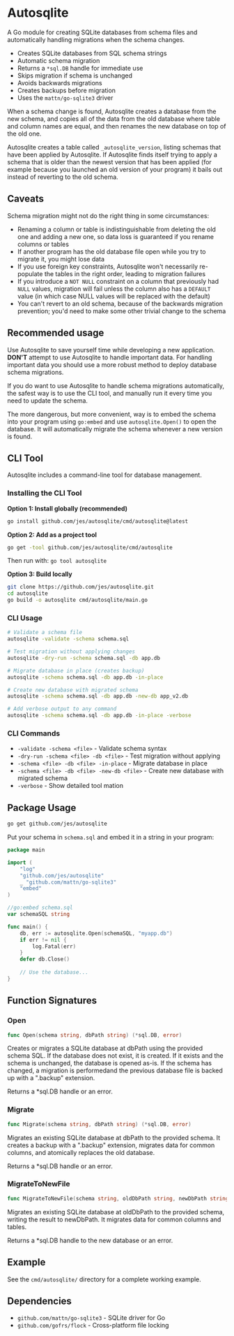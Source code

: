 # Autosqlite

A Go module for creating SQLite databases from schema files and automatically
handling migrations when the schema changes.

- Creates SQLite databases from SQL schema strings
- Automatic schema migration
- Returns a `*sql.DB` handle for immediate use
- Skips migration if schema is unchanged
- Avoids backwards migrations
- Creates backups before migration
- Uses the `mattn/go-sqlite3` driver

When a schema change is found, Autosqlite creates a database from the new schema,
and copies all of the data from the old database where table and column names are
equal, and then renames the new database on top of the old one.

Autosqlite creates a table called `_autosqlite_version`, listing schemas that
have been applied by Autosqlite. If Autosqlite finds itself trying to apply a
schema that is older than the newest version that has been applied (for example
because you launched an old version of your program) it bails out instead of
reverting to the old schema.

## Caveats

Schema migration might not do the right thing in some circumstances:

 - Renaming a column or table is indistinguishable from deleting the old one
   and adding a new one, so data loss is guaranteed if you rename columns or
   tables
 - If another program has the old database file open while you try to migrate
   it, you might lose data
 - If you use foreign key constraints, Autosqlite won't necessarily
   re-populate the tables in the right order, leading to migration failures
 - If you introduce a `NOT NULL` constraint on a column that previously had `NULL` values, 
   migration will fail unless the column also has a `DEFAULT` value (in which case NULL values 
   will be replaced with the default)
 - You can't revert to an old schema, because of the backwards migration
   prevention; you'd need to make some other trivial change to the schema

## Recommended usage

Use Autosqlite to save yourself time while developing a new application. **DON'T**
attempt to use Autosqlite to handle important data. For handling important data
you should use a more robust method to deploy database schema migrations.

If you do want to use Autosqlite to handle schema migrations automatically, the
safest way is to use the CLI tool, and manually run it every time you need to
update the schema.

The more dangerous, but more convenient, way is to embed the schema into your
program using `go:embed` and use `autosqlite.Open()` to open the database. It
will automatically migrate the schema whenever a new version is found.

## CLI Tool

Autosqlite includes a command-line tool for database management.

### Installing the CLI Tool

**Option 1: Install globally (recommended)**
```bash
go install github.com/jes/autosqlite/cmd/autosqlite@latest
```

**Option 2: Add as a project tool**
```bash
go get -tool github.com/jes/autosqlite/cmd/autosqlite
```
Then run with: `go tool autosqlite`

**Option 3: Build locally**
```bash
git clone https://github.com/jes/autosqlite.git
cd autosqlite
go build -o autosqlite cmd/autosqlite/main.go
```

### CLI Usage

```bash
# Validate a schema file
autosqlite -validate -schema schema.sql

# Test migration without applying changes
autosqlite -dry-run -schema schema.sql -db app.db

# Migrate database in place (creates backup)
autosqlite -schema schema.sql -db app.db -in-place

# Create new database with migrated schema
autosqlite -schema schema.sql -db app.db -new-db app_v2.db

# Add verbose output to any command
autosqlite -schema schema.sql -db app.db -in-place -verbose
```

### CLI Commands

- `-validate -schema <file>` - Validate schema syntax
- `-dry-run -schema <file> -db <file>` - Test migration without applying
- `-schema <file> -db <file> -in-place` - Migrate database in place
- `-schema <file> -db <file> -new-db <file>` - Create new database with migrated schema
- `-verbose` - Show detailed tool mation

## Package Usage

```bash
go get github.com/jes/autosqlite
```

Put your schema in `schema.sql` and embed it in a string in your program:

```go
package main

import (
    "log"
    "github.com/jes/autosqlite"
    _ "github.com/mattn/go-sqlite3"
    "embed"
)

//go:embed schema.sql
var schemaSQL string

func main() {
    db, err := autosqlite.Open(schemaSQL, "myapp.db")
    if err != nil {
        log.Fatal(err)
    }
    defer db.Close()
    
    // Use the database...
}
```

## Function Signatures

### Open
```go
func Open(schema string, dbPath string) (*sql.DB, error)
```
Creates or migrates a SQLite database at dbPath using the provided schema SQL.
If the database does not exist, it is created. If it exists and the schema is unchanged,
the database is opened as-is. If the schema has changed, a migration is performedand
the previous database file is backed up with a ".backup" extension.

Returns a *sql.DB handle or an error.

### Migrate
```go
func Migrate(schema string, dbPath string) (*sql.DB, error)
```
Migrates an existing SQLite database at dbPath to the provided schema.
It creates a backup with a ".backup" extension, migrates data for common columns,
and atomically replaces the old database.

Returns a *sql.DB handle or an error.

### MigrateToNewFile
```go
func MigrateToNewFile(schema string, oldDbPath string, newDbPath string) (*sql.DB, error)
```
Migrates an existing SQLite database at oldDbPath to the provided schema,
writing the result to newDbPath. It migrates data for common columns and tables.

Returns a *sql.DB handle to the new database or an error.

## Example

See the `cmd/autosqlite/` directory for a complete working example.

## Dependencies

- `github.com/mattn/go-sqlite3` - SQLite driver for Go 
- `github.com/gofrs/flock` - Cross-platform file locking
